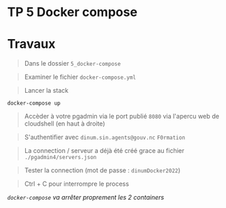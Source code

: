 # TP 5 Docker compose

# Travaux

> Dans le dossier `5_docker-compose`

> Examiner le fichier `docker-compose.yml`

> Lancer la stack
```
docker-compose up
```

> Accèder à votre pgadmin via le port publié `8080`
via l'apercu web de cloudshell (en haut à droite)

> S'authentifier avec `dinum.sin.agents@gouv.nc` `F0rmation`

> La connection / serveur a déjà été créé grace au fichier `./pgadmin4/servers.json`

> Tester la connection (mot de passe : `dinumDocker2022`)

> Ctrl + C pour interrompre le process

*`docker-compose` va arrêter proprement les 2 containers*
